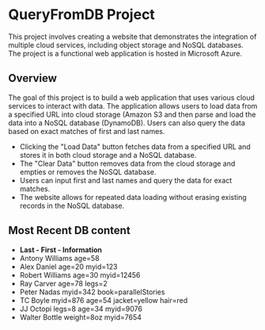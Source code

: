 # QueryFromDB Project

This project involves creating a website that demonstrates the integration of multiple cloud services, including object storage and NoSQL databases. The project is a functional web application is hosted in Microsoft Azure.

## Overview

The goal of this project is to build a web application that uses various cloud services to interact with data. The application allows users to load data from a specified URL into cloud storage (Amazon S3 and then parse and load the data into a NoSQL database (DynamoDB). Users can also query the data based on exact matches of first and last names.

- Clicking the "Load Data" button fetches data from a specified URL and stores it in both cloud storage and a NoSQL database.
- The "Clear Data" button removes data from the cloud storage and empties or removes the NoSQL database.
- Users can input first and last names and query the data for exact matches.
- The website allows for repeated data loading without erasing existing records in the NoSQL database.

## Most Recent DB content

* **Last - First - Information**
* Antony Williams age=58
* Alex	Daniel age=20  myid=123
* Robert Williams age=30 myid=12456
* Ray Carver age=78 legs=2
* Peter Nadas myid=342 book=parallelStories
* TC Boyle myid=876 age=54 jacket=yellow hair=red
* JJ Octopi legs=8 age=34 myid=9076
* Walter Bottle weight=8oz myid=7654
